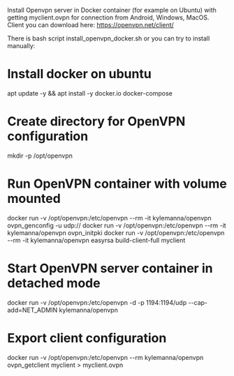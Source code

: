 Install Openvpn server in Docker container (for example on Ubuntu) with getting myclient.ovpn for connection from Android, Windows, MacOS. Client you can download here: https://openvpn.net/client/

There is bash script install_openvpn_docker.sh or you can try to install manually:

# Install docker on ubuntu
apt update -y && apt install -y docker.io docker-compose

# Create directory for OpenVPN configuration
mkdir -p /opt/openvpn

# Run OpenVPN container with volume mounted
docker run -v /opt/openvpn:/etc/openvpn --rm -it kylemanna/openvpn ovpn_genconfig -u udp://<IP>
docker run -v /opt/openvpn:/etc/openvpn --rm -it kylemanna/openvpn ovpn_initpki
docker run -v /opt/openvpn:/etc/openvpn --rm -it kylemanna/openvpn easyrsa build-client-full myclient

# Start OpenVPN server container in detached mode
docker run -v /opt/openvpn:/etc/openvpn -d -p 1194:1194/udp --cap-add=NET_ADMIN kylemanna/openvpn

# Export client configuration
docker run -v /opt/openvpn:/etc/openvpn --rm kylemanna/openvpn ovpn_getclient myclient > myclient.ovpn
